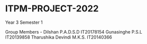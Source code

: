 # ITPM-PROJECT-2022
Year 3 Semester 1

Group Members - 
               Dilshan P.A.D.S.D IT20178154
               Gunasinghe P.S.L  IT20139858
               Tharushika Devindi M.K.S.  IT20140366
